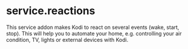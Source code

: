 service.reactions
================

This service addon makes Kodi to react on several events (wake, start, stop). This will help you to automate your home, e.g. controlling your air condition, TV, lights or external devices with Kodi.
